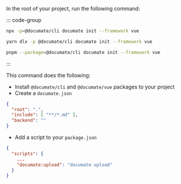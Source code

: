 In the root of your project, run the following command:

::: code-group

```bash [npm]
npx -p=@documate/cli documate init --framework vue
```

```bash [yarn]
yarn dlx -p @documate/cli documate init --framework vue
```

```bash [pnpm]
pnpm --package=@documate/cli documate init --framework vue
```

:::

This command does the following:

- Install `@documate/cli` and `@documate/vue` packages to your project
- Create a `documate.json`

```json
{
  "root": ".",
  "include": [ "**/*.md" ],
  "backend": ""
}
```

- Add a script to your `package.json`

```json
{
  "scripts": {
    ...
    "documate:upload": "documate upload"
  }
}
```
